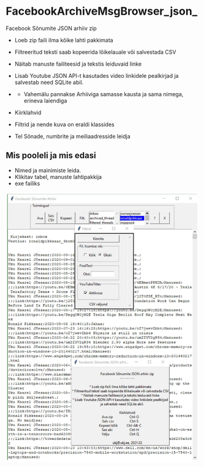 # FacebookArchiveMsgBrowser_json_
Facebook Sõnumite JSON arhiiv zip

* Loeb zip faili ilma kõike lahti pakkimata
* Filtreeritud teksti saab kopeerida lõikelauale või salvestada CSV
* Näitab manuste failiteesid ja tekstis leiduvaid linke
* Lisab Youtube JSON API-t kasutades video linkidele pealkirjad ja salvestab need SQLite abil.
* * Vahemälu pannakse Arhiiviga samasse kausta ja sama nimega, erineva laiendiga
* Kiirklahvid

* Filtrid ja nende kuva on eraldi klassides
* Tel Sõnade, numbrite ja meiliaadresside leidja


## Mis pooleli ja mis edasi

- Nimed ja mainimiste leida.
- Klikitav tabel, manuste lahtipakkija
- exe failiks

<img src='https://raw.githubusercontent.com/ukj/FacebookArchiveMsgBrowser_json_/master/Screenshot.jpg' />
